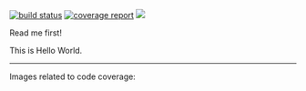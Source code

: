 [![build status](https://gitlab.i2p.online/jkrooswyk/jkinc-2/badges/master/build.svg)](https://gitlab.i2p.online/jkrooswyk/jkinc-2/commits/master)    [![coverage report](https://gitlab.i2p.online/jkrooswyk/jkinc-2/badges/master/coverage.svg)](https://gitlab.i2p.online/jkrooswyk/jkinc-2/commits/master) <a href="https://codeclimate.com/github/gitlabhq/gitlab-ci-runner"><img src="https://codeclimate.com/github/gitlabhq/gitlab-ci-runner/badges/gpa.svg" /></a>

Read me first!

This is Hello World.

---------------------

Images related to code coverage:

[test coverage]: img/https://docs.gitlab.com/ee/user/project/pipelines/img/pipelines_test_coverage_mr_widget.png

[test coverage]: img/https://docs.gitlab.com/ee/user/project/pipelines/img/pipelines_test_coverage_build.png
